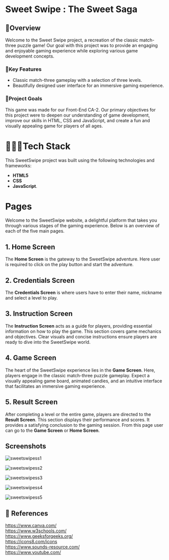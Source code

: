 
# Sweet Swipe : The Sweet Saga

## 🍬Overview

Welcome to the Sweet Swipe project, a recreation of the classic match-three puzzle game! Our goal with this project was to provide an engaging and enjoyable gaming experience while exploring various game development concepts.


### 🔴Key Features

- Classic match-three gameplay with a selection of three levels.
- Beautifully designed user interface for an immersive gaming experience.

### 🎯Project Goals

This game was made for our Front-End CA-2. Our primary objectives for this project were to deepen our understanding of game development, improve our skills in HTML, CSS and JavaScript, and create a fun and visually appealing game for players of all ages.

# 🧑🏻‍💻Tech Stack

This SweetSwipe project was built using the following technologies and frameworks:

- **HTML5** 
- **CSS**
- **JavaScript**.

# Pages

Welcome to the SweetSwipe website, a delightful platform that takes you through various stages of the gaming experience. Below is an overview of each of the five main pages.

## 1. Home Screen

The **Home Screen** is the gateway to the SweetSwipe adventure. Here user is required to click on the play button and start the adventure.

## 2. Credentials Screen

The **Credentials Screen** is where users have to enter their name, nickname and select a level to play.

## 3. Instruction Screen

The **Instruction Screen** acts as a guide for players, providing essential information on how to play the game. This section covers game mechanics and objectives. Clear visuals and concise instructions ensure players are ready to dive into the SweetSwipe world.

## 4. Game Screen

The heart of the SweetSwipe experience lies in the **Game Screen**. Here, players engage in the classic match-three puzzle gameplay. Expect a visually appealing game board, animated candies, and an intuitive interface that facilitates an immersive gaming experience.

## 5. Result Screen

After completing a level or the entire game, players are directed to the **Result Screen**. This section displays their performance and scores. It provides a satisfying conclusion to the gaming session. From this page user can go to the **Game Screen** or **Home Screen**.



## Screenshots
![sweetswipess1](https://github.com/abhinav0306/sweetswipe-ca2/assets/144326505/8ed99902-fd2c-40c8-b98f-dfefd1538ef5)

![sweetswipess2](https://github.com/abhinav0306/sweetswipe-ca2/assets/144326505/dae6bee4-f73a-430f-bc67-0d8e3b4ecc0f)

![sweetswipess3](https://github.com/abhinav0306/sweetswipe-ca2/assets/144326505/0eed562c-8750-41bd-8977-61f1e8cfe9fa)

![sweetswipess4](https://github.com/abhinav0306/sweetswipe-ca2/assets/144326505/21d7c8aa-47e3-411e-9054-20646469a34f)

![sweetswipess5](https://github.com/abhinav0306/sweetswipe-ca2/assets/144326505/a277729c-53c4-41ba-b355-4998848f84bd)


## 🔗 References
https://www.canva.com/  
https://www.w3schools.com/  
https://www.geeksforgeeks.org/  
https://icons8.com/icons   
https://www.sounds-resource.com/  
https://www.youtube.com/